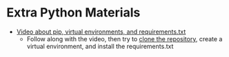  # Extra Python Materials
 
 - [Video about pip, virtual environments, and requirements.txt](https://youtu.be/wieeNmqqH8A)
   - Follow along with the video, then try to [clone the repository](https://github.com/JasonFreeberg/python-playground), create a virtual environment, and install the requirements.txt
